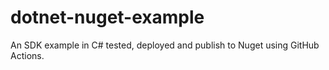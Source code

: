 # dotnet-nuget-example

An SDK example in C# tested, deployed and publish to Nuget using GitHub Actions.

